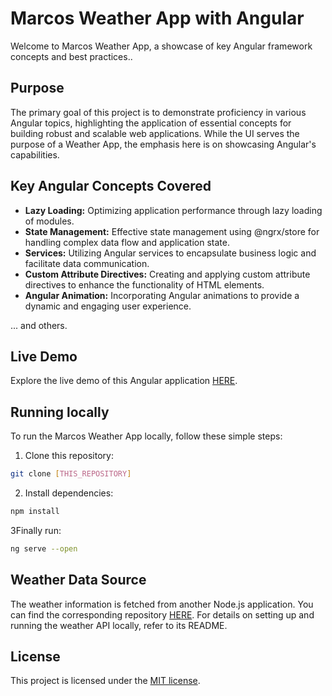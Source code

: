 # Marcos Weather App with Angular
Welcome to Marcos Weather App, a showcase of key Angular framework concepts and best practices..

## Purpose
The primary goal of this project is to demonstrate proficiency in various Angular topics, highlighting the application of essential concepts for building robust and scalable web applications. While the UI serves the purpose of a Weather App, the emphasis here is on showcasing Angular's capabilities.

## Key Angular Concepts Covered
* **Lazy Loading:** Optimizing application performance through lazy loading of modules.
* **State Management:** Effective state management using @ngrx/store for handling complex data flow and application state.
* **Services:** Utilizing Angular services to encapsulate business logic and facilitate data communication.
* **Custom Attribute Directives:** Creating and applying custom attribute directives to enhance the functionality of HTML elements.
* **Angular Animation:** Incorporating Angular animations to provide a dynamic and engaging user experience.

... and others.

## Live Demo
Explore the live demo of this Angular application [HERE](https://marcos-weather-app.web.app/weather).

## Running locally
To run the Marcos Weather App locally, follow these simple steps:

1. Clone this repository:
```bash
git clone [THIS_REPOSITORY]
```

2. Install dependencies:
```bash
npm install
```

3Finally run:
```bash
ng serve --open
```

## Weather Data Source
The weather information is fetched from another Node.js application. You can find the corresponding repository [HERE](https://github.com/MarcosJanuario/weather-api/blob/main/README.md).
For details on setting up and running the weather API locally, refer to its README.

## License
This project is licensed under the [MIT license](https://opensource.org/license/mit/).
